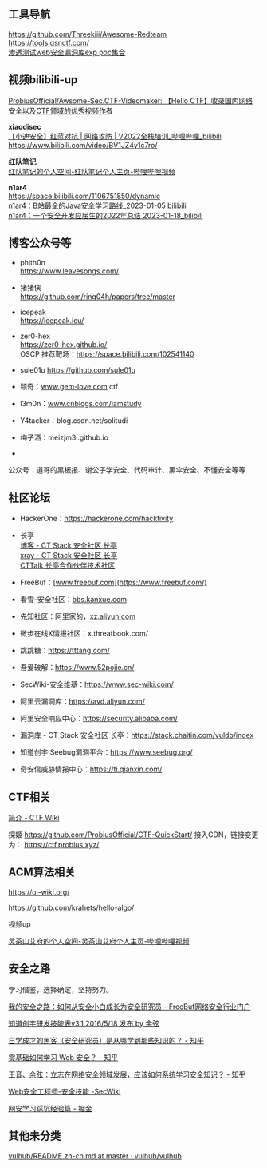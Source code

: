 ## 工具导航

https://github.com/Threekiii/Awesome-Redteam  
https://tools.qsnctf.com/  
[渗透测试web安全漏洞库exp poc集合](https://mp.weixin.qq.com/s/DdHm1lZDLZ5pclaX3Kz5Gg)  

## 视频bilibili-up
[ProbiusOfficial/Awsome-Sec.CTF-Videomaker: 【Hello CTF】收录国内网络安全以及CTF领域的优秀视频作者](https://github.com/ProbiusOfficial/Awsome-Sec.CTF-Videomaker)

**xiaodisec**  
[【小迪安全】红蓝对抗 | 网络攻防 | V2022全栈培训_哔哩哔哩_bilibili](https://www.bilibili.com/video/BV1pQ4y1s7kH/)  
https://www.bilibili.com/video/BV1JZ4y1c7ro/  

**红队笔记**  
[红队笔记的个人空间-红队笔记个人主页-哔哩哔哩视频](https://space.bilibili.com/491748397)

**n1ar4**  
https://space.bilibili.com/1106751850/dynamic  
[n1ar4：B站最全的Java安全学习路线_2023-01-05 bilibili](https://www.bilibili.com/video/BV1Sv4y1i7jf/)  
[n1ar4：一个安全开发应届生的2022年总结 2023-01-18_bilibili](https://www.bilibili.com/video/BV1Nd4y1579s/)  

## 博客公众号等
- phith0n  
https://www.leavesongs.com/

- 猪猪侠  
https://github.com/ring04h/papers/tree/master

- icepeak  
https://icepeak.icu/

- zer0-hex  
https://zer0-hex.github.io/  
OSCP 推荐靶场：https://space.bilibili.com/102541140  

- sule01u
https://github.com/sule01u

- 颖奇：www.gem-love.com  ctf
- l3m0n：www.cnblogs.com/iamstudy
- Y4tacker：blog.csdn.net/solitudi
- 梅子酒：meizjm3i.github.io
- 
公众号：道哥的黑板报、谢公子学安全、代码审计、黑伞安全、不懂安全等等

## 社区论坛

- HackerOne：https://hackerone.com/hacktivity
- 长亭  
[博客 - CT Stack 安全社区 长亭](https://stack.chaitin.com/techblog/index)  
[xray - CT Stack 安全社区 长亭](https://stack.chaitin.com/tool/detail/1)  
[CTTalk 长亭合作伙伴技术社区](https://bbs.chaitin.cn/)

- FreeBuf：[www.freebuf.com](https://www.freebuf.com/)
- 看雪-安全社区：[bbs.kanxue.com](https://bbs.kanxue.com/)
- 先知社区：阿里家的，[xz.aliyun.com](https://xz.aliyun.com/)
- 微步在线X情报社区：x.threatbook.com/
- 跳跳糖：https://tttang.com/
- 吾爱破解：https://www.52pojie.cn/
- SecWiki-安全维基：https://www.sec-wiki.com/
- 阿里云漏洞库：https://avd.aliyun.com/
- 阿里安全响应中心：https://security.alibaba.com/
- 漏洞库 - CT Stack 安全社区 长亭：https://stack.chaitin.com/vuldb/index
- 知道创宇 Seebug漏洞平台：https://www.seebug.org/
- 奇安信威胁情报中心：https://ti.qianxin.com/

## CTF相关

[简介 - CTF Wiki](https://ctf-wiki.org/)

探姬
https://github.com/ProbiusOfficial/CTF-QuickStart/  接入CDN，链接变更为：  https://ctf.probius.xyz/

## ACM算法相关

https://oi-wiki.org/

https://github.com/krahets/hello-algo/

视频up

[灵茶山艾府的个人空间-灵茶山艾府个人主页-哔哩哔哩视频](https://space.bilibili.com/206214)

## 安全之路

学习借鉴，选择确定，坚持努力。

[我的安全之路：如何从安全小白成长为安全研究员 - FreeBuf网络安全行业门户](https://www.freebuf.com/articles/neopoints/368838.html)

[知道创宇研发技能表v3.1 2016/5/18 发布 by 余弦](https://blog.knownsec.com/Knownsec_RD_Checklist/)

[自学成才的黑客（安全研究员）是从哪学到那些知识的？ - 知乎](https://www.zhihu.com/question/23073812/answer/219630853)

[零基础如何学习 Web 安全？ - 知乎](https://www.zhihu.com/question/21606800)

[王音、余弦：立志在网络安全领域发展，应该如何系统学习安全知识？ - 知乎](https://www.zhihu.com/question/21680381/answer/22256057)

[Web安全工程师-安全技能 -SecWiki](https://www.sec-wiki.com/skill/2)

[网安学习踩坑经验篇 - 掘金](https://juejin.cn/post/7078099276584189960)

## 其他未分类

[vulhub/README.zh-cn.md at master · vulhub/vulhub](https://github.com/vulhub/vulhub/blob/master/README.zh-cn.md)
